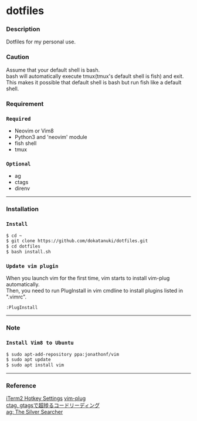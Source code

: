# dotfiles


### Description
Dotfiles for my personal use.  

### Caution
Assume that your default shell is bash.  
bash will automatically execute tmux(tmux's default shell is fish) and exit.  
This makes it possible that default shell is bash but run fish like a default shell.  

### Requirement
### `Required`
- Neovim or Vim8
- Python3 and 'neovim' module
- fish shell
- tmux
### `Optional`
- ag
- ctags
- direnv

---

### Installation
### `Install`
```sh
$ cd ~
$ git clone https://github.com/dokatanuki/dotfiles.git
$ cd dotfiles
$ bash install.sh
```

### `Update vim plugin`
When you launch vim for the first time, vim starts to install vim-plug automatically.  
Then, you need to run PlugInstall in vim cmdline to install plugins listed in ".vimrc".
```
:PlugInstall
```

---

### Note
### `Install Vim8 to Ubuntu`
```sh
$ sudo apt-add-repository ppa:jonathonf/vim
$ sudo apt update
$ sudo apt install vim
```

---

### Reference
[iTerm2 Hotkey Settings](https://qiita.com/okamu_/items/a5086d2d5ba405f35acb "iTerm2")
[vim-plug](https://github.com/junegunn/vim-plug "vim-plug")  
[ctag, gtagsで超捗るコードリーディング](https://qiita.com/coil_msp123/items/cb36e6698aa6734a901e "ctag, gtagsで超捗るコードリーディング")  
[ag: The Silver Searcher](https://github.com/ggreer/the_silver_searcher "The Silver Searcher")
